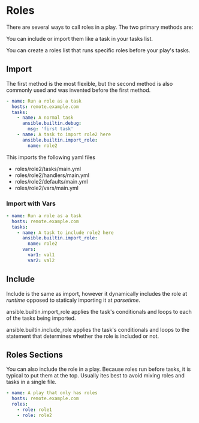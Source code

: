 # Roles

There are several ways to call roles in a play. The two primary methods are:

You can include or import them like a task in your tasks list.

You can create a roles list that runs specific roles before your play's tasks.

## Import

The first method is the most flexible, but the second method is also commonly used and was invented before the first method.

```yaml
- name: Run a role as a task
  hosts: remote.example.com
  tasks:
    - name: A normal task
      ansible.builtin.debug:
        msg: 'first task'
    - name: A task to import role2 here
      ansible.builtin.import_role:
        name: role2
```

This imports the following yaml files

- roles/role2/tasks/main.yml
- roles/role2/handlers/main.yml
- roles/role2/defaults/main.yml
- roles/role2/vars/main.yml



### Import with Vars

```yaml
- name: Run a role as a task
  hosts: remote.example.com
  tasks:
    - name: A task to include role2 here
      ansible.builtin.import_role:
        name: role2
      vars:
        var1: val1
        var2: val2
```


## Include

Include is the same as import, however it dynamically includes the role at _runtime_ opposed to staticaly importing it at _parsetime_. 


ansible.builtin.import_role applies the task's conditionals and loops to each of the tasks being imported.

ansible.builtin.include_role applies the task's conditionals and loops to the statement that determines whether the role is included or not.



## Roles Sections

You can also include the role in a play. Because roles run before tasks, it is typical to put them at the top. 
Usually ites best to avoid mixing roles and tasks in a single file. 

```yaml
- name: A play that only has roles
  hosts: remote.example.com
  roles:
    - role: role1
    - role: role2
```



